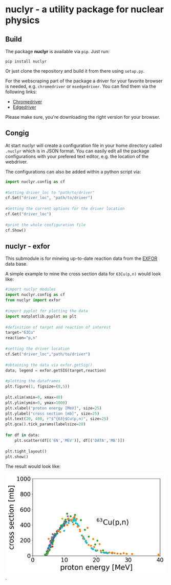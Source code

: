 # nuclyr - a utility package for nuclear physics

## Build

The package **nuclyr** is available via `pip`. Just run:

```
pip install nuclyr
```

Or just clone the repository and build it from there using `setup.py`.

For the webscraping part of the package a driver for your favorite browser is needed, e.g. `chromedriver`  or `msedgedriver`. You can find them via the following links:

* [Chromedriver](https://sites.google.com/a/chromium.org/chromedriver/)
* [Edgedriver](https://developer.microsoft.com/en-us/microsoft-edge/tools/webdriver/)

Please make sure, you're downloading the right version for your browser.

## Congig

At start nuclyr will create a configuration file in your home directory called `.nuclyr` which is in JSON format. You can easily edit all the package configurations with your prefered text editor, e.g. the location of the webdriver. 

The configurations can also be added within a python script via:
``` python
import nuclyr.config as cf

#Setting driver_loc to "path/to/driver"
cf.Set("driver_loc", "path/to/driver") 

#Getting the current options for the driver location
cf.Get("driver_loc") 

#print the whole configuration file
cf.Show() 
```
## nuclyr - exfor

This submodule is for mineing up-to-date reaction data from the [EXFOR](https://www-nds.iaea.org/exfor/exfor.htm) data base.

A simple example to mine the cross section data for `63Cu(p,n)` would look like:

```python
#import nuclyr modules
import nuclyr.config as cf
from nuclyr import exfor

#import pyplot for plotting the data
import matplotlib.pyplot as plt

#definition of target and reaction of interest
target="63Cu"
reaction="p,n"

#setting the driver location
cf.Set("driver_loc","path/to/driver")

#obtaining the data via exfor.getSig()
data, legend = exfor.getSIG(target,reaction)

#plotting the dataframes
plt.figure(1, figsize=(8,5))

plt.xlim(xmin=0, xmax=40)
plt.ylim(ymin=0, ymax=1000)
plt.xlabel("proton energy [MeV]", size=25)
plt.ylabel("cross section [mb]", size=25)
plt.text(20, 400, r"$^{63}$Cu(p,n)", size=25)
plt.gca().tick_params(labelsize=20)

for df in data:
    plt.scatter(df[('EN','MEV')], df[('DATA','MB')])

plt.tight_layout()
plt.show()
```

The result would look like:

![](./doc/img/63Cu_p_n.png).


